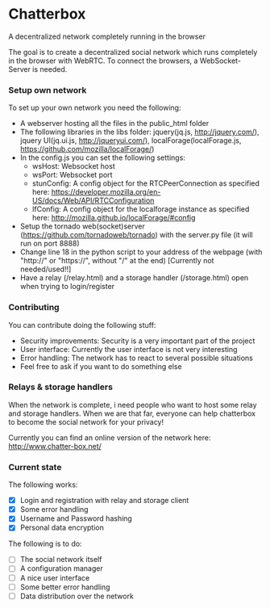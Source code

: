 Chatterbox
==========

A decentralized network completely running in the browser

The goal is to create a decentralized social network which runs completely in the browser with WebRTC.
To connect the browsers, a WebSocket-Server is needed.

### Setup own network
To set up your own network you need the following:
* A webserver hosting all the files in the public_html folder
* The following libraries in the libs folder: jquery(jq.js, http://jquery.com/), jquery UI(jq.ui.js, http://jqueryui.com/), localForage(localForage.js, https://github.com/mozilla/localForage/)
* In the config.js you can set the following settings:
  - wsHost: Websocket host
  - wsPort: Websocket port
  - stunConfig: A config object for the RTCPeerConnection as specified here: https://developer.mozilla.org/en-US/docs/Web/API/RTCConfiguration
  - lfConfig: A config object for the localforage instance as specified here: http://mozilla.github.io/localForage/#config
* Setup the tornado web(socket)server (https://github.com/tornadoweb/tornado) with the server.py file (it will run on port 8888)
* Change line 18 in the python script to your address of the webpage (with "http://" or "https://", without "/" at the end) [Currently not needed/used!!]
* Have a relay (/relay.html) and a storage handler (/storage.html) open when trying to login/register

### Contributing
You can contribute doing the following stuff:
* Security improvements: Security is a very important part of the project
* User interface: Currently the user interface is not very interesting
* Error handling: The network has to react to several possible situations
* Feel free to ask if you want to do something else

### Relays & storage handlers
When the network is complete, i need people who want to host some relay and storage handlers. 
When we are that far, everyone can help chatterbox to become the social network for your privacy!

Currently you can find an online version of the network here: http://www.chatter-box.net/

### Current state
The following works:
- [X] Login and registration with relay and storage client
- [X] Some error handling
- [X] Username and Password hashing
- [X] Personal data encryption

The following is to do:
- [ ] The social network itself
- [ ] A configuration manager
- [ ] A nice user interface
- [ ] Some better error handling
- [ ] Data distribution over the network
